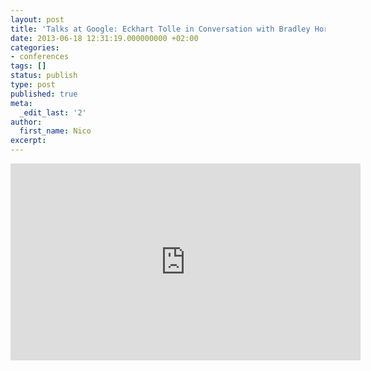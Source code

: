 ```yaml
---
layout: post
title: 'Talks at Google: Eckhart Tolle in Conversation with Bradley Horowitz'
date: 2013-06-18 12:31:19.000000000 +02:00
categories:
- conferences
tags: []
status: publish
type: post
published: true
meta:
  _edit_last: '2'
author:
  first_name: Nico
excerpt:
---
```

<p><iframe width="560" height="315" src="http://www.youtube.com/embed/qE1dWwoJPU0?rel=0" frameborder="0" allowfullscreen></iframe></p>
